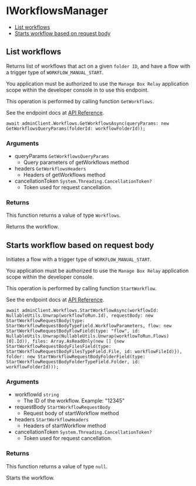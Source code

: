 # IWorkflowsManager


- [List workflows](#list-workflows)
- [Starts workflow based on request body](#starts-workflow-based-on-request-body)

## List workflows

Returns list of workflows that act on a given `folder ID`, and
have a flow with a trigger type of `WORKFLOW_MANUAL_START`.

You application must be authorized to use the `Manage Box Relay` application
scope within the developer console in to use this endpoint.

This operation is performed by calling function `GetWorkflows`.

See the endpoint docs at
[API Reference](https://developer.box.com/reference/get-workflows/).

<!-- sample get_workflows -->
```
await adminClient.Workflows.GetWorkflowsAsync(queryParams: new GetWorkflowsQueryParams(folderId: workflowFolderId));
```

### Arguments

- queryParams `GetWorkflowsQueryParams`
  - Query parameters of getWorkflows method
- headers `GetWorkflowsHeaders`
  - Headers of getWorkflows method
- cancellationToken `System.Threading.CancellationToken?`
  - Token used for request cancellation.


### Returns

This function returns a value of type `Workflows`.

Returns the workflow.


## Starts workflow based on request body

Initiates a flow with a trigger type of `WORKFLOW_MANUAL_START`.

You application must be authorized to use the `Manage Box Relay` application
scope within the developer console.

This operation is performed by calling function `StartWorkflow`.

See the endpoint docs at
[API Reference](https://developer.box.com/reference/post-workflows-id-start/).

<!-- sample post_workflows_id_start -->
```
await adminClient.Workflows.StartWorkflowAsync(workflowId: NullableUtils.Unwrap(workflowToRun.Id), requestBody: new StartWorkflowRequestBody(type: StartWorkflowRequestBodyTypeField.WorkflowParameters, flow: new StartWorkflowRequestBodyFlowField(type: "flow", id: NullableUtils.Unwrap(NullableUtils.Unwrap(workflowToRun.Flows)[0].Id)), files: Array.AsReadOnly(new [] {new StartWorkflowRequestBodyFilesField(type: StartWorkflowRequestBodyFilesTypeField.File, id: workflowFileId)}), folder: new StartWorkflowRequestBodyFolderField(type: StartWorkflowRequestBodyFolderTypeField.Folder, id: workflowFolderId)));
```

### Arguments

- workflowId `string`
  - The ID of the workflow. Example: "12345"
- requestBody `StartWorkflowRequestBody`
  - Request body of startWorkflow method
- headers `StartWorkflowHeaders`
  - Headers of startWorkflow method
- cancellationToken `System.Threading.CancellationToken?`
  - Token used for request cancellation.


### Returns

This function returns a value of type `null`.

Starts the workflow.


